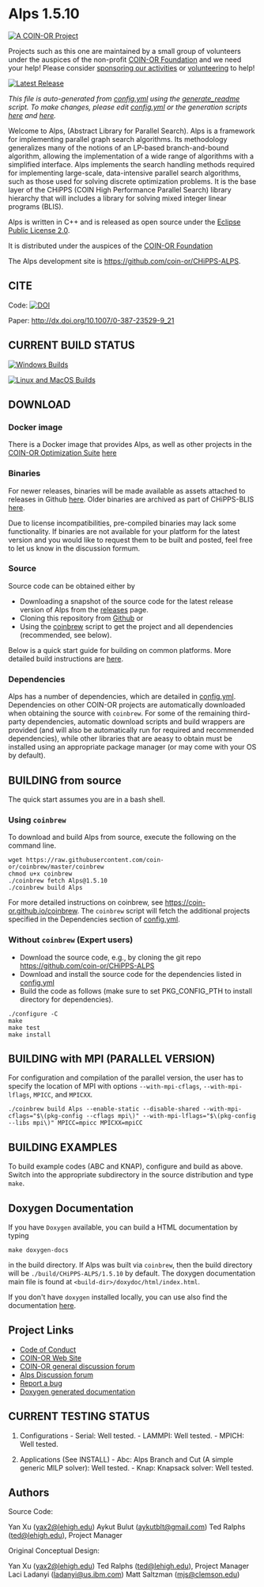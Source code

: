 # Alps 1.5.10

[![A COIN-OR Project](https://coin-or.github.io/coin-or-badge.png)](https://www.coin-or.org)

Projects such as this one are maintained by a small group of volunteers under
the auspices of the non-profit [COIN-OR Foundation](https://www.coin-or.org)
and we need your help! Please consider [sponsoring our
activities](https://github.com/sponsors/coin-or) or [volunteering](mailto:volunteer@coin-or.org) to help!

[![Latest Release](https://img.shields.io/github/v/release/coin-or/CHiPPS-ALPS?sort=semver)](https://github.com/coin-or/CHiPPS-ALPS/releases)

_This file is auto-generated from [config.yml](.coin-or/config.yml) using the 
[generate_readme](.coin-or/generate_readme) script.
To make changes, please edit [config.yml](.coin-or/config.yml) or the generation scripts
[here](.coin-or/generate_readme) and [here](https://github.com/coin-or/coinbrew/blob/master/scripts/generate_readme)._

Welcome to Alps, (Abstract Library for Parallel Search). Alps is a 
framework for implementing parallel graph search algorithms. Its methodology 
generalizes many of the notions of an LP-based branch-and-bound algorithm, 
allowing the implementation of a wide range of algorithms with a simplified 
interface. Alps implements the search handling methods required for 
implementing large-scale, data-intensive parallel search algorithms, such as 
those used for solving discrete optimization problems. It is the base layer 
of the CHiPPS (COIN High Performance Parallel Search) library hierarchy that 
will includes a library for solving mixed integer linear programs (BLIS).

Alps is written in C++ and is released as open source under the [Eclipse Public License 2.0](http://www.opensource.org/licenses/eclipse-2.0).

It is distributed under the auspices of the [COIN-OR Foundation](https://www.coin-or.org)

The Alps development site is https://github.com/coin-or/CHiPPS-ALPS.

## CITE

Code: [![DOI](https://zenodo.org/badge/23726893.svg)](https://zenodo.org/badge/latestdoi/23726893)

Paper: http://dx.doi.org/10.1007/0-387-23529-9_21

## CURRENT BUILD STATUS

[![Windows Builds](https://github.com/coin-or/CHiPPS-ALPS/actions/workflows/windows-ci.yml/badge.svg?branch=releases/1.5.10)](https://github.com/coin-or/CHiPPS-ALPS/actions/workflows/windows-ci.yml?query=branch%3Areleases/1.5.10)

[![Linux and MacOS Builds](https://github.com/coin-or/CHiPPS-ALPS/actions/workflows/linux-ci.yml/badge.svg?branch=releases/1.5.10)](https://github.com/coin-or/CHiPPS-ALPS/actions/workflows/linux-ci.yml?query=branch%3Areleases/1.5.10)

## DOWNLOAD

### Docker image

There is a Docker image that provides Alps, as well as other projects
in the [COIN-OR Optimization
Suite](https://github.com/coin-or/COIN-OR-OptimizationSuite) [here](https://hub.docker.com/repository/docker/coinor/coin-or-optimization-suite)

### Binaries

For newer releases, binaries will be made available as assets attached to
releases in Github
[here](https://github.com/coin-or/CHiPPS-ALPS/releases). Older binaries
are archived as part of CHiPPS-BLIS
[here](https://www.coin-or.org/download/binary/CHiPPS-BLIS).

Due to license incompatibilities, pre-compiled binaries may lack some
functionality. If binaries are not available for your platform for the latest
version and you would like to request them to be built and posted, feel free
to let us know in the discussion formum.

### Source

Source code can be obtained either by

 * Downloading a snapshot of the source code for the latest release version of Alps from the
 [releases](https://github.com/coin-or/CHiPPS-ALPS/releases) page.
 * Cloning this repository from [Github](https://github.com/coin-or/CHiPPS-ALPS) or 
 * Using the [coinbrew](https://github.com/coin-or/coinbrew) script to get the project and all dependencies (recommended, see below).   

Below is a quick start guide for building on common platforms. More detailed
build instructions are
[here](https://coin-or.github.io/user_introduction.html).

### Dependencies

Alps has a number of dependencies, which are detailed in
[config.yml](.coin-or/config.yml). Dependencies on other COIN-OR projects are
automatically downloaded when obtaining the source with `coinbrew`. For some
of the remaining third-party dependencies, automatic download scripts and
build wrappers are provided (and will also be automatically run for required
and recommended dependencies), while other libraries that are aeasy to obtain
must be installed using an appropriate package manager (or may come with your
OS by default). 

## BUILDING from source

The quick start assumes you are in a bash shell. 

### Using `coinbrew`

To download and build Alps from source, execute the 
following on the command line. 
```
wget https://raw.githubusercontent.com/coin-or/coinbrew/master/coinbrew
chmod u+x coinbrew
./coinbrew fetch Alps@1.5.10
./coinbrew build Alps
```
For more detailed instructions on coinbrew, see https://coin-or.github.io/coinbrew.
The `coinbrew` script will fetch the additional projects specified in the Dependencies section of [config.yml](.coin-or/config.yml).

### Without `coinbrew` (Expert users)

 * Download the source code, e.g., by cloning the git repo https://github.com/coin-or/CHiPPS-ALPS
 * Download and install the source code for the dependencies listed in [config.yml](.coin-or/config.yml)
 * Build the code as follows (make sure to set PKG_CONFIG_PTH to install directory for dependencies).

```
./configure -C
make
make test
make install
```

## BUILDING with MPI (PARALLEL VERSION)

For configuration and compilation of the parallel version, the user has
to specify the location of MPI with options `--with-mpi-cflags`,
`--with-mpi-lflags`, `MPICC`, and `MPICXX`. 

```
./coinbrew build Alps --enable-static --disable-shared --with-mpi-cflags="$\(pkg-config --cflags mpi\)" --with-mpi-lflags="$\(pkg-config --libs mpi\)" MPICC=mpicc MPICXX=mpiCC
```

## BUILDING EXAMPLES

To build example codes (ABC and KNAP), configure and build as above. Switch
into the appropriate subdirectory in the source distribution and type `make`.
## Doxygen Documentation

If you have `Doxygen` available, you can build a HTML documentation by typing

`make doxygen-docs` 

in the build directory. If Alps was built via `coinbrew`, then the build
directory will be `./build/CHiPPS-ALPS/1.5.10` by default. The doxygen documentation main file
is found at `<build-dir>/doxydoc/html/index.html`.

If you don't have `doxygen` installed locally, you can use also find the
documentation [here](http://coin-or.github.io/CHiPPS-ALPS/Doxygen).


## Project Links

 * [Code of Conduct](https://www.coin-or.org/code-of-conduct/)
 * [COIN-OR Web Site](http://www.coin-or.org/)
 * [COIN-OR general discussion forum](https://github.com/orgs/coin-or/discussions)
 * [Alps Discussion forum](https://github.com/coin-or/CHiPPS-ALPS/discussions)
 * [Report a bug](https://github.com/coin-or/CHiPPS-ALPS/issues/new)
 * [Doxygen generated documentation](http://coin-or.github.io/CHiPPS-ALPS/Doxygen)

## CURRENT TESTING STATUS

  1. Configurations
    - Serial: Well tested.
    - LAMMPI: Well tested.
    - MPICH: Well tested.

  2. Applications (See INSTALL)
    - Abc: Alps Branch and Cut (A simple generic MILP solver): Well tested.
    - Knap: Knapsack solver: Well tested.

## Authors

Source Code:

Yan Xu (yax2@lehigh.edu)
Aykut Bulut (aykutblt@gmail.com) 
Ted Ralphs (ted@lehigh.edu), Project Manager

Original Conceptual Design:

Yan Xu (yax2@lehigh.edu)
Ted Ralphs (ted@lehigh.edu), Project Manager
Laci Ladanyi (ladanyi@us.ibm.com)
Matt Saltzman (mjs@clemson.edu)
